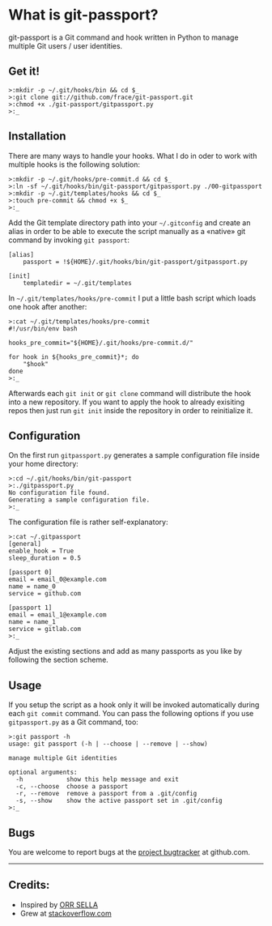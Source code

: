 # What is git-passport?
git-passport is a Git command and hook written in Python to manage multiple Git
users / user identities.


## Get it!
```
>:mkdir -p ~/.git/hooks/bin && cd $_
>:git clone git://github.com/frace/git-passport.git
>:chmod +x ./git-passport/gitpassport.py
>:_
```


## Installation
There are many ways to handle your hooks. What I do in oder to work with
multiple hooks is the following solution:
```
>:mkdir -p ~/.git/hooks/pre-commit.d && cd $_
>:ln -sf ~/.git/hooks/bin/git-passport/gitpassport.py ./00-gitpassport
>:mkdir -p ~/.git/templates/hooks && cd $_
>:touch pre-commit && chmod +x $_
>:_
```

Add the Git template directory path into your `~/.gitconfig` and create an
alias in order to be able to execute the script manually as a «native» git
command by invoking `git passport`:
```
[alias]
    passport = !${HOME}/.git/hooks/bin/git-passport/gitpassport.py

[init]
    templatedir = ~/.git/templates
```

In `~/.git/templates/hooks/pre-commit` I put a little bash script which
loads one hook after another:
```
>:cat ~/.git/templates/hooks/pre-commit
#!/usr/bin/env bash

hooks_pre_commit="${HOME}/.git/hooks/pre-commit.d/"

for hook in ${hooks_pre_commit}*; do
    "$hook"
done
>:_
```

Afterwards each `git init` or `git clone` command will distribute
the hook into a new repository.
If you want to apply the hook to already exisiting repos then just run
`git init` inside the repository in order to reinitialize it.


## Configuration
On the first run `gitpassport.py` generates a sample configuration file inside
your home directory:
```
>:cd ~/.git/hooks/bin/git-passport
>:./gitpassport.py
No configuration file found.
Generating a sample configuration file.
>:_
```

The configuration file is rather self-explanatory:
```
>:cat ~/.gitpassport
[general]
enable_hook = True
sleep_duration = 0.5

[passport 0]
email = email_0@example.com
name = name_0
service = github.com

[passport 1]
email = email_1@example.com
name = name_1
service = gitlab.com
>:_
```

Adjust the existing sections and add as many passports as you like by following
the section scheme.


## Usage
If you setup the script as a hook only it will be invoked automatically
during each `git commit` command.
You can pass the following options if you use `gitpassport.py` as a Git
command, too:
```
>:git passport -h
usage: git passport (-h | --choose | --remove | --show)

manage multiple Git identities

optional arguments:
  -h            show this help message and exit
  -c, --choose  choose a passport
  -r, --remove  remove a passport from a .git/config
  -s, --show    show the active passport set in .git/config
>:_
```


## Bugs
You are welcome to report bugs at the [project bugtracker][project-bugtracker]
at github.com.

[project-bugtracker]: https://github.com/frace/git-passport/issues


* * *
## Credits:
+ Inspired by [ORR SELLA][credits-1]
+ Grew at [stackoverflow.com][credits-2]

[credits-1]: https://orrsella.com/2013/08/10/git-using-different-user-emails-for-different-repositories/
[credits-2]: http://stackoverflow.com/questions/4220416/can-i-specify-multiple-users-for-myself-in-gitconfig/23107012#23107012
[credits-3]: http://codereview.stackexchange.com/questions/76935/python-based-git-pre-commit-hook-to-manage-multiple-users-git-identities
